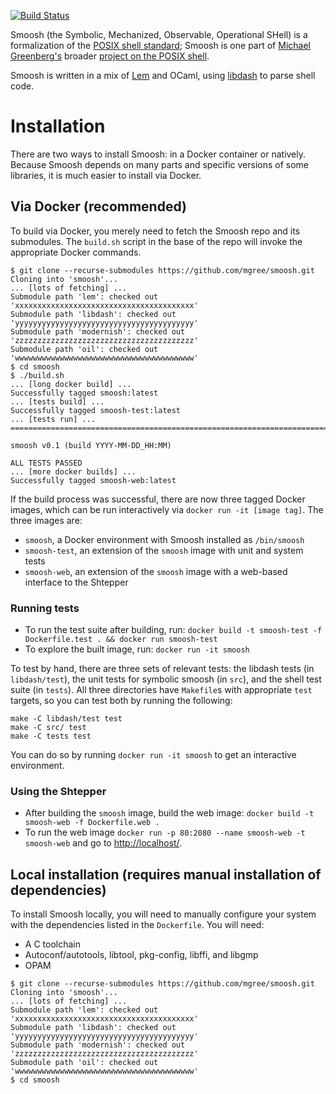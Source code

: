 [![Build Status](https://travis-ci.com/mgree/smoosh.svg?branch=master)](https://travis-ci.com/mgree/smoosh)

Smoosh (the Symbolic, Mechanized, Observable, Operational SHell) is a formalization of the [POSIX shell standard](http://pubs.opengroup.org/onlinepubs/9699919799/utilities/contents.html); Smoosh is one part of [Michael Greenberg's](http://www.cs.pomona.edu/~michael/) broader [project on the POSIX shell](http://shell.cs.pomona.edu).

Smoosh is written in a mix of [Lem](https://www.cl.cam.ac.uk/~pes20/lem/) and OCaml, using [libdash](https://github.com/mgree/libdash) to parse shell code.

# Installation

There are two ways to install Smoosh: in a Docker container or natively. Because Smoosh depends on many parts and specific versions of some libraries, it is much easier to install via Docker.

## Via Docker (recommended)

To build via Docker, you merely need to fetch the Smoosh repo and its submodules. The `build.sh` script in the base of the repo will invoke the appropriate Docker commands.

```ShellSession
$ git clone --recurse-submodules https://github.com/mgree/smoosh.git
Cloning into 'smoosh'...
... [lots of fetching] ...
Submodule path 'lem': checked out 'xxxxxxxxxxxxxxxxxxxxxxxxxxxxxxxxxxxxxxxx'
Submodule path 'libdash': checked out 'yyyyyyyyyyyyyyyyyyyyyyyyyyyyyyyyyyyyyyyy'
Submodule path 'modernish': checked out 'zzzzzzzzzzzzzzzzzzzzzzzzzzzzzzzzzzzzzzzz'
Submodule path 'oil': checked out 'wwwwwwwwwwwwwwwwwwwwwwwwwwwwwwwwwwwwwwww'
$ cd smoosh
$ ./build.sh
... [long docker build] ...
Successfully tagged smoosh:latest
... [tests build] ...
Successfully tagged smoosh-test:latest
... [tests run] ...
========================================================================

smoosh v0.1 (build YYYY-MM-DD_HH:MM)

ALL TESTS PASSED
... [more docker builds] ...
Successfully tagged smoosh-web:latest
```

If the build process was successful, there are now three tagged Docker images, which can be run interactively via `docker run -it [image tag]`. The three images are:

  - `smoosh`, a Docker environment with Smoosh installed as `/bin/smoosh`
  - `smoosh-test`, an extension of the `smoosh` image with unit and system tests
  - `smoosh-web`, an extension of the `smoosh` image with a web-based interface to the Shtepper

### Running tests

- To run the test suite after building, run: `docker build -t smoosh-test -f Dockerfile.test . && docker run smoosh-test`
- To explore the built image, run: `docker run -it smoosh`

To test by hand, there are three sets of relevant tests: the libdash tests (in `libdash/test`), the unit tests for symbolic smoosh (in `src`), and the shell test suite (in `tests`). All three directories have `Makefile`s with appropriate `test` targets, so you can test both by running the following:

```
make -C libdash/test test
make -C src/ test
make -C tests test
```

You can do so by running `docker run -it smoosh` to get an interactive environment.

### Using the Shtepper

- After building the `smoosh` image, build the web image: `docker build -t smoosh-web -f Dockerfile.web .`
- To run the web image `docker run -p 80:2080 --name smoosh-web -t smoosh-web` and go to [http://localhost/](http://localhost/).

## Local installation (requires manual installation of dependencies)

To install Smoosh locally, you will need to manually configure your
system with the dependencies listed in the `Dockerfile`. You will need:

  - A C toolchain
  - Autoconf/autotools, libtool, pkg-config, libffi, and libgmp
  - OPAM

```ShellSession
$ git clone --recurse-submodules https://github.com/mgree/smoosh.git
Cloning into 'smoosh'...
... [lots of fetching] ...
Submodule path 'lem': checked out 'xxxxxxxxxxxxxxxxxxxxxxxxxxxxxxxxxxxxxxxx'
Submodule path 'libdash': checked out 'yyyyyyyyyyyyyyyyyyyyyyyyyyyyyyyyyyyyyyyy'
Submodule path 'modernish': checked out 'zzzzzzzzzzzzzzzzzzzzzzzzzzzzzzzzzzzzzzzz'
Submodule path 'oil': checked out 'wwwwwwwwwwwwwwwwwwwwwwwwwwwwwwwwwwwwwwww'
$ cd smoosh
```
